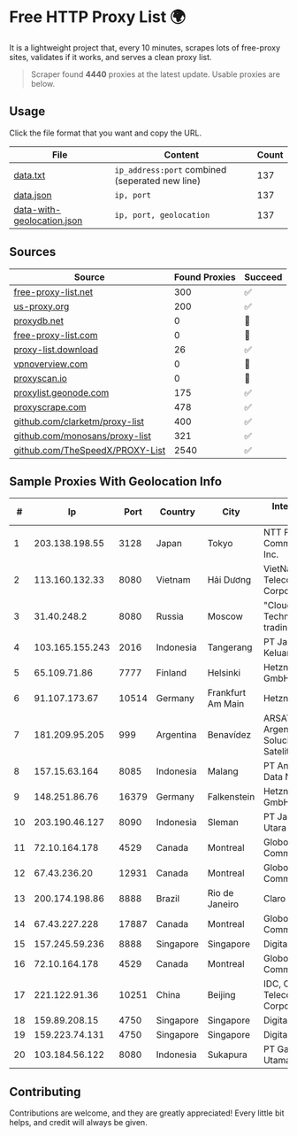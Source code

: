 
# Free HTTP Proxy List 🌍

It is a lightweight project that, every 10 minutes, scrapes lots of free-proxy sites, validates if it works, and serves a clean proxy list.


> Scraper found **4440** proxies at the latest update. Usable proxies are below.

## Usage

Click the file format that you want and copy the URL.


|File|Content|Count|
|----|-------|-----|
|[data.txt](https://raw.githubusercontent.com/themiralay/Proxy-List-World/master/data.txt)|`ip_address:port` combined (seperated new line)|137|
|[data.json](https://raw.githubusercontent.com/themiralay/Proxy-List-World/master/data.json)|`ip, port`|137|
|[data-with-geolocation.json](https://raw.githubusercontent.com/themiralay/Proxy-List-World/master/data-with-geolocation.json)|`ip, port, geolocation`|137|

## Sources

|Source|Found Proxies|Succeed|
|------|-------------|-------|
|[free-proxy-list.net](https://free-proxy-list.net)|300|✅|
|[us-proxy.org](https://www.us-proxy.org)|200|✅|
|[proxydb.net](http://proxydb.net)|0|🚫|
|[free-proxy-list.com](https://free-proxy-list.com/?page=&port=&type%5B%5D=http&type%5B%5D=https&up_time=0&search=Search)|0|🚫|
|[proxy-list.download](https://www.proxy-list.download/HTTP)|26|✅|
|[vpnoverview.com](https://vpnoverview.com/privacy/anonymous-browsing/free-proxy-servers)|0|🚫|
|[proxyscan.io](https://www.proxyscan.io)|0|🚫|
|[proxylist.geonode.com](https://proxylist.geonode.com/api/proxy-list?limit=300&page=1&sort_by=lastChecked&sort_type=desc&protocols=http,https)|175|✅|
|[proxyscrape.com](https://api.proxyscrape.com/v2/?request=displayproxies&protocol=http&timeout=10000&country=all&ssl=all&anonymity=all)|478|✅|
|[github.com/clarketm/proxy-list](https://raw.githubusercontent.com/clarketm/proxy-list/master/proxy-list-raw.txt)|400|✅|
|[github.com/monosans/proxy-list](https://raw.githubusercontent.com/monosans/proxy-list/main/proxies/http.txt)|321|✅|
|[github.com/TheSpeedX/PROXY-List](https://raw.githubusercontent.com/TheSpeedX/PROXY-List/master/http.txt)|2540|✅|


## Sample Proxies With Geolocation Info

|#|Ip|Port|Country|City|Internet Service Provider|
|-|--|----|-------|----|-------------------------|
|1|203.138.198.55|3128|Japan|Tokyo|NTT PC Communications, Inc.|
|2|113.160.132.33|8080|Vietnam|Hải Dương|VietNam Post and Telecom Corporation|
|3|31.40.248.2|8080|Russia|Moscow|"Cloud Technologies" LLC trading as Cloud.ru|
|4|103.165.155.243|2016|Indonesia|Tangerang|PT Jaringan Keluarga Bersama|
|5|65.109.71.86|7777|Finland|Helsinki|Hetzner Online GmbH|
|6|91.107.173.67|10514|Germany|Frankfurt Am Main|Hetzner Online AG|
|7|181.209.95.205|999|Argentina|Benavídez|ARSAT - Empresa Argentina de Soluciones Satelitales S.A|
|8|157.15.63.164|8085|Indonesia|Malang|PT Anugerah Media Data Nusantara|
|9|148.251.86.76|16379|Germany|Falkenstein|Hetzner Online GmbH|
|10|203.190.46.127|8090|Indonesia|Sleman|PT Jaring Lintas Utara|
|11|72.10.164.178|4529|Canada|Montreal|GloboTech Communications|
|12|67.43.236.20|12931|Canada|Montreal|GloboTech Communications|
|13|200.174.198.86|8888|Brazil|Rio de Janeiro|Claro S.A|
|14|67.43.227.228|17887|Canada|Montreal|GloboTech Communications|
|15|157.245.59.236|8888|Singapore|Singapore|DigitalOcean, LLC|
|16|72.10.164.178|4529|Canada|Montreal|GloboTech Communications|
|17|221.122.91.36|10251|China|Beijing|IDC, China Telecommunications Corporation|
|18|159.89.208.15|4750|Singapore|Singapore|DigitalOcean, LLC|
|19|159.223.74.131|4750|Singapore|Singapore|DigitalOcean, LLC|
|20|103.184.56.122|8080|Indonesia|Sukapura|PT Gading Bhakti Utama|



## Contributing

Contributions are welcome, and they are greatly appreciated! Every
little bit helps, and credit will always be given.

